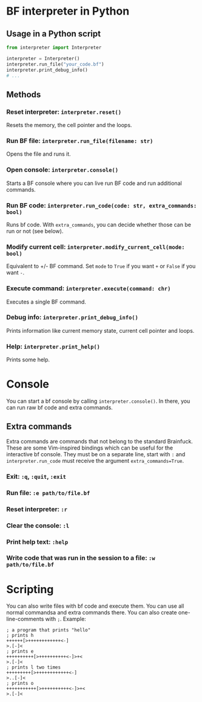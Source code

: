 # BF interpreter in Python

## Usage in a Python script
```python
from interpreter import Interpreter

interpreter = Interpreter()
interpreter.run_file("your_code.bf")
interpreter.print_debug_info()
# ...
```
## Methods

### Reset interpreter: `interpreter.reset()`

Resets the memory, the cell pointer and the loops.

### Run BF file: `interpreter.run_file(filename: str)`

Opens the file and runs it.

### Open console: `interpreter.console()`

Starts a BF console where you can live run BF code and run additional commands.

### Run BF code: `interpreter.run_code(code: str, extra_commands: bool)`

Runs bf code.
With `extra_commands`, you can decide whether those can be run or not (see below).

### Modify current cell: `interpreter.modify_current_cell(mode: bool)`

Equivalent to +/- BF command. Set `mode` to `True` if you want `+` or `False` if you want `-`.

### Execute command: `interpreter.execute(command: chr)`

Executes a single BF command.

### Debug info: `interpreter.print_debug_info()`

Prints information like current memory state, current cell pointer and loops.

### Help: `interpreter.print_help()`

Prints some help.

# Console

You can start a bf console by calling `interpreter.console()`.
In there, you can run raw bf code and extra commands.

## Extra commands

Extra commands are commands that not belong to the standard Brainfuck.
These are some Vim-inspired bindings which can be useful for the interactive bf console.
They must be on a separate line, start with `:` and `interpreter.run_code` must receive the argument `extra_commands=True`.

### Exit: `:q`, `:quit`, `:exit`

### Run file: `:e path/to/file.bf`

### Reset interpreter: `:r`

### Clear the console: `:l`

### Print help text: `:help`

### Write code that was run in the session to a file: `:w path/to/file.bf`

# Scripting

You can also write files with bf code and execute them.
You can use all normal commandsa and extra commands there.
You can also create one-line-comments with `;`. Example:

```brainfuck
; a program that prints "hello"
; prints h
++++++[>++++++++++++<-]
>.[-]<
; prints e
++++++++++[>++++++++++<-]>+<
>.[-]<
; prints l two times
+++++++++[>++++++++++++<-]
>..[-]<
; prints o
+++++++++++[>++++++++++<-]>+<
>.[-]<
```



